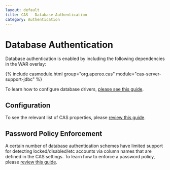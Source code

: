 ```yaml
---
layout: default
title: CAS - Database Authentication
category: Authentication
---
```


# Database Authentication

Database authentication is enabled by including the following dependencies in the WAR overlay:

{% include casmodule.html group="org.apereo.cas" module="cas-server-support-jdbc" %}

To learn how to configure database drivers, [please see this guide](JDBC-Drivers.html).

## Configuration

To see the relevant list of CAS properties, please [review this guide](../configuration/Configuration-Properties.html#database-authentication).

## Password Policy Enforcement

A certain number of database authentication schemes have limited support for detecting locked/disabled/etc accounts
via column names that are defined in the CAS settings. To learn how to enforce a password policy, please [review this guide](Password-Policy-Enforcement.html).
